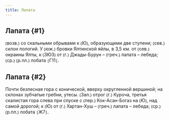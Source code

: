 ```yaml
---
title: Лапата
---
```

## Лапата {#1}

⦅возв.⦆ со скальными обрывами к ⦅Ю⦆, образующими две ступени; ⦅сев.⦆ склон пологий. У ⦅юж.⦆ бровки Ялтинской яйлы, в 3,5 км. от ⦅сев.⦆ окраины Ялты, к ⦅ЗЮЗ⦆ от ⦅г.⦆ Джады-Бурун – ⦅греч.⦆ лапата – лебеда; ⦅ср.⦆ ⦅р.пл.⦆ лобата ⦃Г11⦄.

## Лапата {#2}

Почти безлесная гора с конической, вверху округленной вершиной; на склонах зубчатые гребни, утесы. ⦅Зап.⦆ отрог ⦅г.⦆ Куроча, третья скалистая гора слева при спуске с ⦅пер.⦆ Кок-Асан-Богаз на ⦅Ю⦆, над самой дорогой; к ⦅Ю⦆ от ⦅г.⦆ Хартан-Хуш – ⦅греч.⦆ лапата – лебеда; ⦅ср.⦆ ⦅р.пл.⦆ лобата ⦃Ж7⦄.
